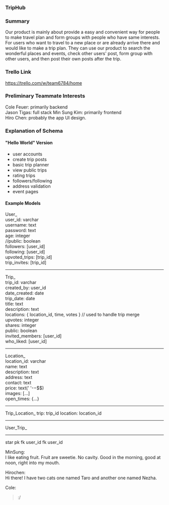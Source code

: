 ### TripHub

### Summary

Our product is mainly about provide a easy and convenient way for people to make travel plan and form groups with people who have same interests. For users who want to travel to a new place or are already arrive there and would like to make a trip plan. They can use our product to search the wonderful places and events, check other users' post, form group with other users, and then post their own posts after the trip.

### Trello Link

https://trello.com/w/team6784/home

### Preliminary Teammate Interests

Cole Feuer: primarily backend  
Jason Tigas: full stack
Min Sung Kim: primarily frontend  
Hiro Chen: probably the app UI design.

### Explanation of Schema

#### "Hello World" Version

-   user accounts
-   create trip posts
-   basic trip planner
-   view public trips
-   rating trips
-   followers/following
-   address validation
-   event pages

#### Example Models

User\_  
user_id: varchar  
username: text  
password: text  
age: integer  
//public: boolean  
followers: [user_id]  
following: [user_id]  
upvoted_trips: [trip_id]  
trip_invites: [trip_id]

---

Trip\_  
trip_id: varchar  
created_by: user_id  
date_created: date  
trip_date: date  
title: text  
description: text  
locations: { location_id, time, votes } // used to handle trip merge  
upvotes: integer  
shares: integer  
public: boolean  
invited_members: [user_id]  
who_liked: [user_id]

---

Location\_  
location_id: varchar  
name: text  
description: text  
address: text  
contact: text  
price: text(' '-$-$$$)  
images: [...]  
open_times: {...}

---

Trip_Location\_
trip: trip_id
location: location_id

---

User_Trip\_

---

star
pk
fk user_id
fk user_id

MinSung:  
I like eating fruit. Fruit are sweetie. No cavity. Good in the morning, good at noon, right into my mouth.

Hirochen:  
Hi there! I have two cats one named Taro and another one named Nezha. 

Cole:
>:/
